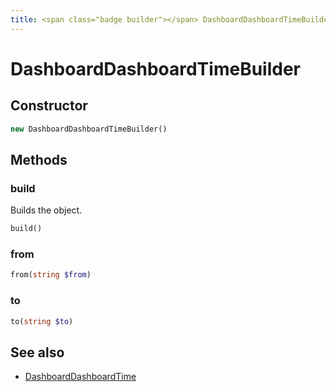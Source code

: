 ```yaml
---
title: <span class="badge builder"></span> DashboardDashboardTimeBuilder
---
```

# <span class="badge builder"></span> DashboardDashboardTimeBuilder

## Constructor

```php
new DashboardDashboardTimeBuilder()
```
## Methods

### <span class="badge object-method"></span> build

Builds the object.

```php
build()
```

### <span class="badge object-method"></span> from

```php
from(string $from)
```

### <span class="badge object-method"></span> to

```php
to(string $to)
```

## See also

 * <span class="badge object-type-class"></span> [DashboardDashboardTime](./object-DashboardDashboardTime.md)

